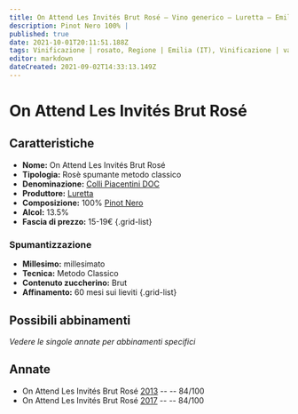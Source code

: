 ```yaml
---
title: On Attend Les Invités Brut Rosé – Vino generico – Luretta – Emilia (IT) – 15-19€ – 2★
description: Pinot Nero 100% |
published: true
date: 2021-10-01T20:11:51.188Z
tags: Vinificazione | rosato, Regione | Emilia (IT), Vinificazione | varietale, Vinificazione | spumante, Vinificazione | spumante, Vinificazione | brut, Valutazioni | 2 stelle, Vitigni | Pinot Nero, Prezzi | 15-19€
editor: markdown
dateCreated: 2021-09-02T14:33:13.149Z
---
```


# On Attend Les Invités Brut Rosé

## Caratteristiche
- **Nome:** On Attend Les Invités Brut Rosé
- **Tipologia:** Rosè spumante metodo classico
- **Denominazione:** [Colli Piacentini DOC](/denominazioni/Italia/Vino-Generico)
- **Produttore:** [Luretta](/produttori/Italia/Emilia/Luretta) 
- **Composizione:** 100% [Pinot Nero](/vitigni/Francia/Pinot-Nero)
- **Alcol:** 13.5%
- **Fascia di prezzo:** 15-19€
{.grid-list}


### Spumantizzazione
- **Millesimo:** millesimato
- **Tecnica:** Metodo Classico
- **Contenuto zuccherino:** Brut
- **Affinamento:** 60 mesi sui lieviti
{.grid-list}

## Possibili abbinamenti
*Vedere le singole annate per abbinamenti specifici*


## Annate
- On Attend Les Invités Brut Rosé [2013](/vini/Italia/Emilia/Luretta/On-Attend-Les-Invites-Brut-Rose/2013) -- <span class="star-2"></span> -- 84/100
- On Attend Les Invités Brut Rosé [2017](/vini/Italia/Emilia/Luretta/On-Attend-Les-Invites-Brut-Rose/2017) -- <span class="star-2"></span> -- 84/100


